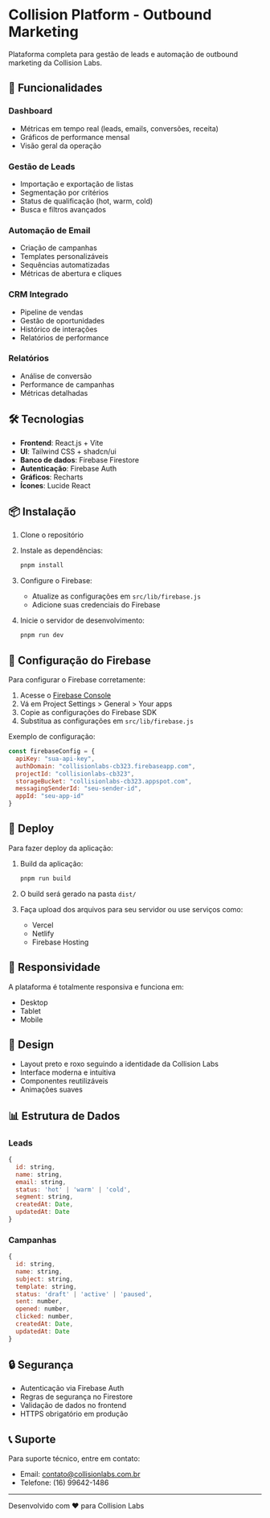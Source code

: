 # Collision Platform - Outbound Marketing

Plataforma completa para gestão de leads e automação de outbound marketing da Collision Labs.

## 🚀 Funcionalidades

### Dashboard
- Métricas em tempo real (leads, emails, conversões, receita)
- Gráficos de performance mensal
- Visão geral da operação

### Gestão de Leads
- Importação e exportação de listas
- Segmentação por critérios
- Status de qualificação (hot, warm, cold)
- Busca e filtros avançados

### Automação de Email
- Criação de campanhas
- Templates personalizáveis
- Sequências automatizadas
- Métricas de abertura e cliques

### CRM Integrado
- Pipeline de vendas
- Gestão de oportunidades
- Histórico de interações
- Relatórios de performance

### Relatórios
- Análise de conversão
- Performance de campanhas
- Métricas detalhadas

## 🛠️ Tecnologias

- **Frontend**: React.js + Vite
- **UI**: Tailwind CSS + shadcn/ui
- **Banco de dados**: Firebase Firestore
- **Autenticação**: Firebase Auth
- **Gráficos**: Recharts
- **Ícones**: Lucide React

## 📦 Instalação

1. Clone o repositório
2. Instale as dependências:
   ```bash
   pnpm install
   ```

3. Configure o Firebase:
   - Atualize as configurações em `src/lib/firebase.js`
   - Adicione suas credenciais do Firebase

4. Inicie o servidor de desenvolvimento:
   ```bash
   pnpm run dev
   ```

## 🔧 Configuração do Firebase

Para configurar o Firebase corretamente:

1. Acesse o [Firebase Console](https://console.firebase.google.com)
2. Vá em Project Settings > General > Your apps
3. Copie as configurações do Firebase SDK
4. Substitua as configurações em `src/lib/firebase.js`

Exemplo de configuração:
```javascript
const firebaseConfig = {
  apiKey: "sua-api-key",
  authDomain: "collisionlabs-cb323.firebaseapp.com",
  projectId: "collisionlabs-cb323",
  storageBucket: "collisionlabs-cb323.appspot.com",
  messagingSenderId: "seu-sender-id",
  appId: "seu-app-id"
}
```

## 🚀 Deploy

Para fazer deploy da aplicação:

1. Build da aplicação:
   ```bash
   pnpm run build
   ```

2. O build será gerado na pasta `dist/`

3. Faça upload dos arquivos para seu servidor ou use serviços como:
   - Vercel
   - Netlify
   - Firebase Hosting

## 📱 Responsividade

A plataforma é totalmente responsiva e funciona em:
- Desktop
- Tablet
- Mobile

## 🎨 Design

- Layout preto e roxo seguindo a identidade da Collision Labs
- Interface moderna e intuitiva
- Componentes reutilizáveis
- Animações suaves

## 📊 Estrutura de Dados

### Leads
```javascript
{
  id: string,
  name: string,
  email: string,
  status: 'hot' | 'warm' | 'cold',
  segment: string,
  createdAt: Date,
  updatedAt: Date
}
```

### Campanhas
```javascript
{
  id: string,
  name: string,
  subject: string,
  template: string,
  status: 'draft' | 'active' | 'paused',
  sent: number,
  opened: number,
  clicked: number,
  createdAt: Date,
  updatedAt: Date
}
```

## 🔒 Segurança

- Autenticação via Firebase Auth
- Regras de segurança no Firestore
- Validação de dados no frontend
- HTTPS obrigatório em produção

## 📞 Suporte

Para suporte técnico, entre em contato:
- Email: contato@collisionlabs.com.br
- Telefone: (16) 99642-1486

---

Desenvolvido com ❤️ para Collision Labs

